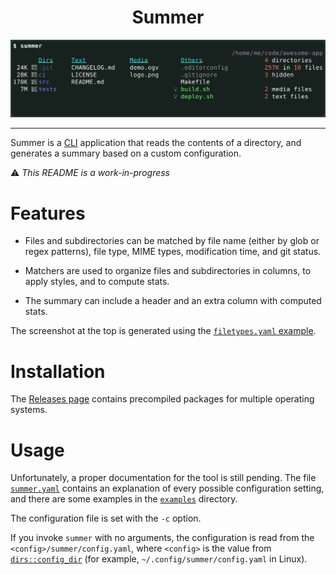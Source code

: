<h1 align="center">Summer</h1>

<p align="center">
    <img alt="Example" src="./examples/demo.svg" />
</p>

---

Summer is a [CLI] application that reads the contents of a directory, and
generates a summary based on a custom configuration.

:warning: *This README is a work-in-progress*

# Features

- Files and subdirectories can be matched by file name (either by glob or regex
  patterns), file type, MIME types, modification time, and git status.

- Matchers are used to organize files and subdirectories in columns, to apply
  styles, and to compute stats.

- The summary can include a header and an extra column with computed stats.

The screenshot at the top is generated using the [`filetypes.yaml` example].

# Installation

The [Releases page] contains precompiled packages for multiple operating
systems.

# Usage

Unfortunately, a proper documentation for the tool is still pending. The file
[`summer.yaml`] contains an explanation of every possible configuration setting,
and there are some examples in the [`examples`] directory.

The configuration file is set with the `-c` option.

If you invoke `summer` with no arguments, the configuration is read from the
`<config>/summer/config.yaml`, where `<config>` is the value from
[`dirs::config_dir`] (for example, `~/.config/summer/config.yaml` in Linux).

[CLI]: https://en.wikipedia.org/wiki/Command-line_interface
[Releases page]: https://github.com/ayosec/summer/releases
[`dirs::config_dir`]: https://docs.rs/dirs/4.0.0/dirs/fn.config_dir.html
[`examples`]: ./examples/
[`filetypes.yaml` example]: ./examples/filetypes.yaml
[`summer.yaml`]: ./summer.yaml
